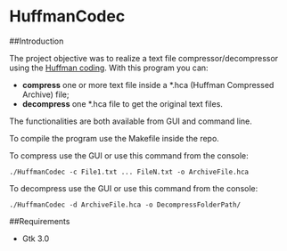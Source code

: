 # HuffmanCodec
##Introduction

The project objective was to realize a text file compressor/decompressor using the [Huffman coding](https://en.wikipedia.org/wiki/Huffman_coding).
With this program you can:
- **compress** one or more text file inside a *.hca (Huffman Compressed Archive) file;
- **decompress** one *.hca file to get the original text files.

The functionalities are both available from GUI and command line.

To compile the program use the Makefile inside the repo.

To compress use the GUI or use this command from the console:
```
./HuffmanCodec -c File1.txt ... FileN.txt -o ArchiveFile.hca
```

To decompress use the GUI or use this command from the console:
```
./HuffmanCodec -d ArchiveFile.hca -o DecompressFolderPath/
```

##Requirements
- Gtk 3.0


